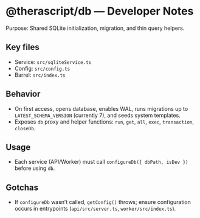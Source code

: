 # @therascript/db — Developer Notes

Purpose: Shared SQLite initialization, migration, and thin query helpers.

## Key files
- Service: `src/sqliteService.ts`
- Config: `src/config.ts`
- Barrel: `src/index.ts`

## Behavior
- On first access, opens database, enables WAL, runs migrations up to `LATEST_SCHEMA_VERSION` (currently 7), and seeds system templates.
- Exposes `db` proxy and helper functions: `run`, `get`, `all`, `exec`, `transaction`, `closeDb`.

## Usage
- Each service (API/Worker) must call `configureDb({ dbPath, isDev })` before using `db`.

## Gotchas
- If `configureDb` wasn’t called, `getConfig()` throws; ensure configuration occurs in entrypoints (`api/src/server.ts`, `worker/src/index.ts`).